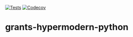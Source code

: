 [![Tests](https://github.com/gandersen101/grants-hypermodern-python/workflows/Tests/badge.svg)](https://github.com/gandersen101/grants-hypermodern-python/actions?workflow=Tests)
[![Codecov](https://codecov.io/gh/gandersen101/grants-hypermodern-python/branch/master/graph/badge.svg)](https://codecov.io/gh/gandersen101/grants-hypermodern-python)
# grants-hypermodern-python
